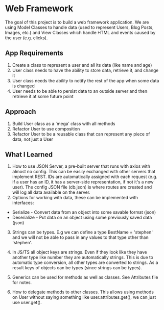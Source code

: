 # Web Framework

The goal of this project is to build a web framework application. We are using Model Classes to handle data (used to represent Users, Blog Posts, Images, etc.) and View Classes which handle HTML and events caused by the user (e.g. clicks).

## App Requirements

1. Create a class to represent a user and all its data (like name and age)
2. User class needs to have the ability to store data, retrieve it, and change it
3. User class needs the ability to notify the rest of the app when some data is changed
4. User needs to be able to persist data to an outside server and then retrieve it at some future point

## Approach

1. Build User class as a 'mega' class with all methods
2. Refactor User to use composition
3. Refactor User to be a reusable class that can represent any piece of data, not just a User

## What I Learned

1. How to use JSON Server, a pre-built server that runs with axios with almost no config. This can be easily exchanged with other servers that implement REST. IDs are automatically assigned with each request (e.g. if a user has an ID, it has a server-side representation, if not it's a new user). The config JSON file (db.json) is where routes are created and will log all data available on the server.
2. Options for working with data, these can be implemented with interfaces:

- Serialize - Convert data from an object into some savable format (json)
- Deserialize - Put data on an object using some previously saved data (json)

3. Strings can be types. E.g we can define a type BestName = 'stephen' and we will not be able to pass in any values to that type other than 'stephen'.

4. In JS/TS all object keys are strings. Even if they look like they have another type like number they are automatically strings. This is due to automatic type conversion, all other types are converted to strings. As a result keys of objects can be types (since strings can be types).

5. Generics can be used for methods as well as classes. See Attributes file for notes.

6. How to delegate methods to other classes. This allows using methods on User without saying something like user.attributes.get(), we can just use user.get().
